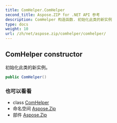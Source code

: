 ```yaml
---
title: ComHelper.ComHelper
second_title: Aspose.ZIP for .NET API 参考
description: ComHelper 构造函数. 初始化此类的新实例
type: docs
weight: 10
url: /zh/net/aspose.zip/comhelper/comhelper/
---
```

## ComHelper constructor

初始化此类的新实例。

```csharp
public ComHelper()
```

### 也可以看看

* class [ComHelper](../)
* 命名空间 [Aspose.Zip](../../comhelper/)
* 部件 [Aspose.Zip](../../../)


